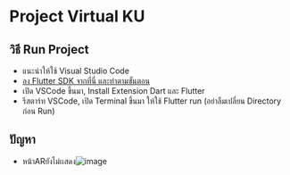 # Project Virtual KU

## วิธี Run Project
- แนะนำให้ใช้ Visual Studio Code
- [ลง Flutter SDK จากที่นี่ และทำตามขั้นตอน](https://docs.flutter.dev/get-started/install/windows/desktop?tab=download)
- เปิด VSCode ขึ้นมา, Install Extension Dart และ Flutter
- รีสตาร์ท VSCode, เปิด Terminal ขึ้นมา ให้ใช้ Flutter run (อย่าลืมเปลี่ยน Directory ก่อน Run)

## ปัญหา
- หน้าARยังไม่เเสดง![image](https://github.com/Megamaster0412/ku7/assets/166796037/aeee0c2b-bb9d-4664-99ed-a661daaf35a5)
